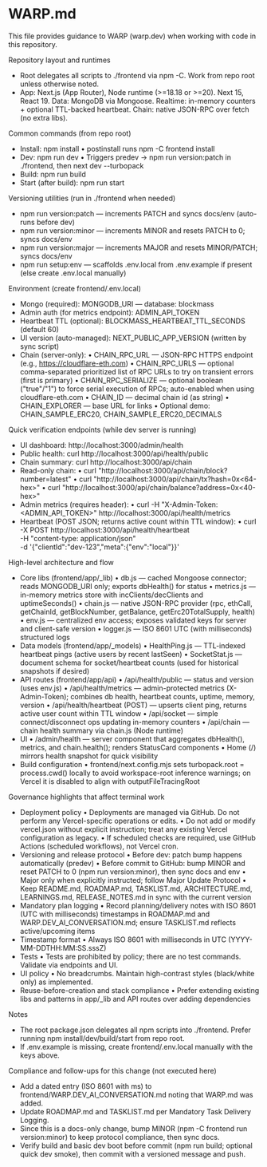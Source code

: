 # WARP.md

This file provides guidance to WARP (warp.dev) when working with code in this repository.

Repository layout and runtimes
- Root delegates all scripts to ./frontend via npm -C. Work from repo root unless otherwise noted.
- App: Next.js (App Router), Node runtime (>=18.18 or >=20). Next 15, React 19. Data: MongoDB via Mongoose. Realtime: in-memory counters + optional TTL-backed heartbeat. Chain: native JSON-RPC over fetch (no extra libs).

Common commands (from repo root)
- Install: npm install
  • postinstall runs npm -C frontend install
- Dev: npm run dev
  • Triggers predev → npm run version:patch in ./frontend, then next dev --turbopack
- Build: npm run build
- Start (after build): npm run start

Versioning utilities (run in ./frontend when needed)
- npm run version:patch — increments PATCH and syncs docs/env (auto-runs before dev)
- npm run version:minor — increments MINOR and resets PATCH to 0; syncs docs/env
- npm run version:major — increments MAJOR and resets MINOR/PATCH; syncs docs/env
- npm run setup:env — scaffolds .env.local from .env.example if present (else create .env.local manually)

Environment (create frontend/.env.local)
- Mongo (required): MONGODB_URI — database: blockmass
- Admin auth (for metrics endpoint): ADMIN_API_TOKEN
- Heartbeat TTL (optional): BLOCKMASS_HEARTBEAT_TTL_SECONDS (default 60)
- UI version (auto-managed): NEXT_PUBLIC_APP_VERSION (written by sync script)
- Chain (server-only):
  • CHAIN_RPC_URL — JSON-RPC HTTPS endpoint (e.g., https://cloudflare-eth.com)
  • CHAIN_RPC_URLS — optional comma-separated prioritized list of RPC URLs to try on transient errors (first is primary)
  • CHAIN_RPC_SERIALIZE — optional boolean ("true"/"1") to force serial execution of RPCs; auto-enabled when using cloudflare-eth.com
  • CHAIN_ID — decimal chain id (as string)
  • CHAIN_EXPLORER — base URL for links
  • Optional demo: CHAIN_SAMPLE_ERC20, CHAIN_SAMPLE_ERC20_DECIMALS

Quick verification endpoints (while dev server is running)
- UI dashboard: http://localhost:3000/admin/health
- Public health: curl http://localhost:3000/api/health/public
- Chain summary: curl http://localhost:3000/api/chain
- Read-only chain:
  • curl "http://localhost:3000/api/chain/block?number=latest"
  • curl "http://localhost:3000/api/chain/tx?hash=0x<64-hex>"
  • curl "http://localhost:3000/api/chain/balance?address=0x<40-hex>"
- Admin metrics (requires header):
  • curl -H "X-Admin-Token: <ADMIN_API_TOKEN>" http://localhost:3000/api/health/metrics
- Heartbeat (POST JSON; returns active count within TTL window):
  • curl -X POST http://localhost:3000/api/health/heartbeat \
      -H "content-type: application/json" \
      -d '{"clientId":"dev-123","meta":{"env":"local"}}'

High-level architecture and flow
- Core libs (frontend/app/_lib)
  • db.js — cached Mongoose connector; reads MONGODB_URI only; exports dbHealth() for status
  • metrics.js — in-memory metrics store with incClients/decClients and uptimeSeconds()
  • chain.js — native JSON-RPC provider (rpc, ethCall, getChainId, getBlockNumber, getBalance, getErc20TotalSupply, health)
  • env.js — centralized env access; exposes validated keys for server and client-safe version
  • logger.js — ISO 8601 UTC (with milliseconds) structured logs
- Data models (frontend/app/_models)
  • HealthPing.js — TTL-indexed heartbeat pings (active users by recent lastSeen)
  • SocketStat.js — document schema for socket/heartbeat counts (used for historical snapshots if desired)
- API routes (frontend/app/api)
  • /api/health/public — status and version (uses env.js)
  • /api/health/metrics — admin-protected metrics (X-Admin-Token); combines db health, heartbeat counts, uptime, memory, version
  • /api/health/heartbeat (POST) — upserts client ping, returns active user count within TTL window
  • /api/socket — simple connect/disconnect ops updating in-memory counters
  • /api/chain — chain health summary via chain.js (Node runtime)
- UI
  • /admin/health — server component that aggregates dbHealth(), metrics, and chain.health(); renders StatusCard components
  • Home (/) mirrors health snapshot for quick visibility
- Build configuration
  • frontend/next.config.mjs sets turbopack.root = process.cwd() locally to avoid workspace-root inference warnings; on Vercel it is disabled to align with outputFileTracingRoot

Governance highlights that affect terminal work
- Deployment policy
  • Deployments are managed via GitHub. Do not perform any Vercel-specific operations or edits.
  • Do not add or modify vercel.json without explicit instruction; treat any existing Vercel configuration as legacy.
  • If scheduled checks are required, use GitHub Actions (scheduled workflows), not Vercel cron.
- Versioning and release protocol
  • Before dev: patch bump happens automatically (predev)
  • Before commit to GitHub: bump MINOR and reset PATCH to 0 (npm run version:minor), then sync docs and env
  • Major only when explicitly instructed; follow Major Update Protocol
  • Keep README.md, ROADMAP.md, TASKLIST.md, ARCHITECTURE.md, LEARNINGS.md, RELEASE_NOTES.md in sync with the current version
- Mandatory plan logging
  • Record planning/delivery notes with ISO 8601 (UTC with milliseconds) timestamps in ROADMAP.md and WARP.DEV_AI_CONVERSATION.md; ensure TASKLIST.md reflects active/upcoming items
- Timestamp format
  • Always ISO 8601 with milliseconds in UTC (YYYY-MM-DDTHH:MM:SS.sssZ)
- Tests
  • Tests are prohibited by policy; there are no test commands. Validate via endpoints and UI.
- UI policy
  • No breadcrumbs. Maintain high-contrast styles (black/white only) as implemented.
- Reuse-before-creation and stack compliance
  • Prefer extending existing libs and patterns in app/_lib and API routes over adding dependencies

Notes
- The root package.json delegates all npm scripts into ./frontend. Prefer running npm install/dev/build/start from repo root.
- If .env.example is missing, create frontend/.env.local manually with the keys above.

Compliance and follow-ups for this change (not executed here)
- Add a dated entry (ISO 8601 with ms) to frontend/WARP.DEV_AI_CONVERSATION.md noting that WARP.md was added.
- Update ROADMAP.md and TASKLIST.md per Mandatory Task Delivery Logging.
- Since this is a docs-only change, bump MINOR (npm -C frontend run version:minor) to keep protocol compliance, then sync docs.
- Verify build and basic dev boot before commit (npm run build; optional quick dev smoke), then commit with a versioned message and push.
